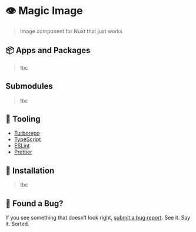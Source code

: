 # 👁️ Magic Image

> Image component for Nuxt that just works

## 📦 Apps and Packages

> tbc

## Submodules

> tbc

## 🧰 Tooling

- [Turborepo](https://turbo.build/repo)
- [TypeScript](https://www.typescriptlang.org/)
- [ESLint](https://eslint.org/)
- [Prettier](https://prettier.io)

## 🤖 Installation

> tbc

## 🐛 Found a Bug?

If you see something that doesn’t look right, [submit a bug report](https://github.com/magicasaservice/turborepo-starter/issues/new?assignees=&labels=bug%2Cpending+triage&template=bug_report.yml). See it. Say it. Sorted.
